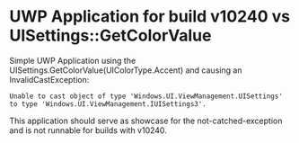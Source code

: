 # UWP Application for build v10240 vs UISettings::GetColorValue

Simple UWP Application using the UISettings.GetColorValue(UIColorType.Accent) and causing an InvalidCastException:

    Unable to cast object of type 'Windows.UI.ViewManagement.UISettings' to type 'Windows.UI.ViewManagement.IUISettings3'.

This application should serve as showcase for the not-catched-exception and is not runnable for builds with v10240.  